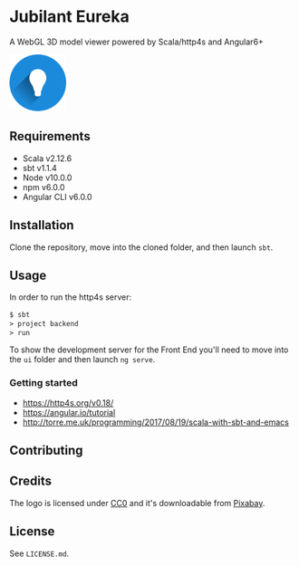 # Jubilant Eureka
A WebGL 3D model viewer powered by Scala/http4s and Angular6+

<img src="ui/src/assets/img/svg/light-bulb.svg" alt="Logo" style="width: 100px;"/>

## Requirements

* Scala v2.12.6
* sbt v1.1.4
* Node v10.0.0
* npm v6.0.0
* Angular CLI v6.0.0

## Installation

Clone the repository, move into the cloned folder, and then launch `sbt`.


## Usage

In order to run the http4s server:

```
$ sbt
> project backend
> run
```

To show the development server for the Front End you'll need to move into the `ui` folder and then launch `ng serve`.

### Getting started

* https://http4s.org/v0.18/
* https://angular.io/tutorial
* http://torre.me.uk/programming/2017/08/19/scala-with-sbt-and-emacs

## Contributing

## Credits

The logo is licensed under [CC0][1] and it's downloadable from [Pixabay][2].

## License

See `LICENSE.md`.

[1]: https://creativecommons.org/publicdomain/zero/1.0/deed.en
[2]: https://pixabay.com/en/light-bulb-idea-incidence-pear-2223050/
